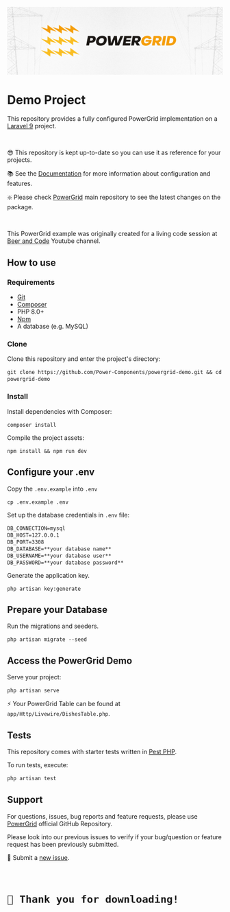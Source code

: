 <div align="center">
	<p><img src="header.jpg" alt="PowerGrid Logo"></p>
</div>

# Demo Project

This repository provides a fully configured PowerGrid implementation on a [Laravel 9](https://laravel.com/) project.

<br/>

😎 This repository is kept up-to-date so you can use it as reference for your projects.

📚 See the [Documentation](https://livewire-powergrid.com/) for more information about configuration and features.

❇️ Please check [PowerGrid](https://github.com/Power-Components/livewire-powergrid) main repository to see the latest changes on the package.

<br/>

This PowerGrid example was originally created for a living code session at [Beer and Code](https://www.youtube.com/watch?v=Mml5aagMOm4&ab_channel=BeerandCode) Youtube channel.

## How to use

### Requirements

- [Git](https://github.com/git-guides/install-git)
- [Composer](https://getcomposer.org/doc/00-intro.md#installation-linux-unix-macos)
- PHP 8.0+
- [Npm](https://www.npmjs.com/get-npm)
- A database (e.g. MySQL)

### Clone

Clone this repository and enter the project's directory:

```shell
git clone https://github.com/Power-Components/powergrid-demo.git && cd powergrid-demo
```

### Install

Install dependencies with Composer:

```shell
composer install
```

Compile the project assets:

```shell
npm install && npm run dev
```

## Configure your .env

Copy the `.env.example` into `.env`

```shell
cp .env.example .env 
```

Set up the database credentials in `.env` file:

```shell
DB_CONNECTION=mysql
DB_HOST=127.0.0.1
DB_PORT=3308
DB_DATABASE=**your database name**
DB_USERNAME=**your database user**
DB_PASSWORD=**your database password**
```

Generate the application key.

```shell
php artisan key:generate
```

## Prepare your Database

Run the migrations and seeders.

```shell
php artisan migrate --seed
```

## Access the PowerGrid Demo

Serve your project:

```shell
php artisan serve
```

⚡ Your PowerGrid Table can be found at `app/Http/Livewire/DishesTable.php`.

## Tests

This repository comes with starter tests written in [Pest PHP](http://pestphp.com).

To run tests, execute:

```php
php artisan test
```

## Support

For questions, issues, bug reports and feature requests, please use [PowerGrid](https://github.com/Power-Components/livewire-powergrid) official GitHub Repository.

Please look into our previous issues to verify if your bug/question or feature request has been previously submitted.

📣 Submit a [new issue](https://github.com/Power-Components/livewire-powergrid/issues).

<br/>

<h1><code>💓 Thank you for downloading!</code></h1>
